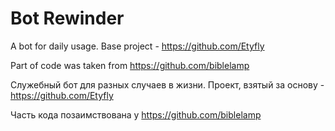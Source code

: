 # Bot Rewinder

A bot for daily usage. Base project - https://github.com/Etyfly

Part of code was taken from https://github.com/biblelamp

Служебный бот для разных случаев в жизни. Проект, взятый за основу - https://github.com/Etyfly

Часть кода позаимствована у https://github.com/biblelamp
